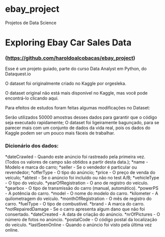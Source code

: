 # ebay_project
Projetos de Data Science

# Exploring Ebay Car Sales Data
### (https://github.com/haroldoalcobacas/ebay_project)
Esse é um projeto guiado, parte do curso Data Analyst em Python, do Dataquest.io

O dataset foi originalmente criado no Kaggle por orgesleka.

O dataset original não está mais disponível no Kaggle, mas você pode encontrá-lo clicando aqui.

Para efeitos de estudos foram feitas algumas modificações no Dataset:

Serão utilizados 50000 amostras desses dados para garantir que o código seja executado rapidamente;
O dataset foi ligeiramente bagunçado, para se parecer mais com um conjunto de dados da vida real, pois os dados do Kaggle podem ser um pouco mais fáceis de trabalhar.

### Dicionário dos dados:
*dateCrawled - Quando este anúncio foi rastreado pela primeira vez. (Todos os valores de campo são obtidos a partir desta data.);
*name - Modelo e marca do carro;
*seller - Se o vendedor é particular ou revendedor;
*offerType - O tipo do anúncio;
*price - O preço de venda do veículo;
*abtest - Se o anúncio foi incluído ou não no test A/B;
*vehicleType - O tipo do veículo.
*yearOfRegistration - O ano de registro do veículo.
*gearbox - O tipo de transmissão do carro (manual, automático).
*powerPS - A potência do carro.
*model - O nome do modelo do carro.
*kilometer - A quilometragem do veículo.
*monthOfRegistration - O mês de registro do carro.
*fuelType - O tipo de combustível.
*brand - A marca do carro.
*notRepairedDamage - Se o carro apresenta algum dano que não foi consertado.
*dateCreated - A data de criação do anúncio.
*nrOfPictures - O número de fotos no anúncio.
*postalCode - O código postal da localização do veículo.
*lastSeenOnline - Quando o anúncio foi visto pela última vez online.



